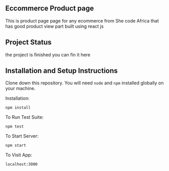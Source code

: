 ## Eccommerce Product page
This is product page page for any ecommerce  from She code Africa that has  good product view
part built using react js 

## Project Status
the project is finished you can fin it here

## Installation and Setup Instructions
Clone down this repository. You will need `node` and `npm` installed globally on your machine.  

Installation:

`npm install`  

To Run Test Suite:  

`npm test`  

To Start Server:

`npm start`  

To Visit App:

`localhost:3000`  
